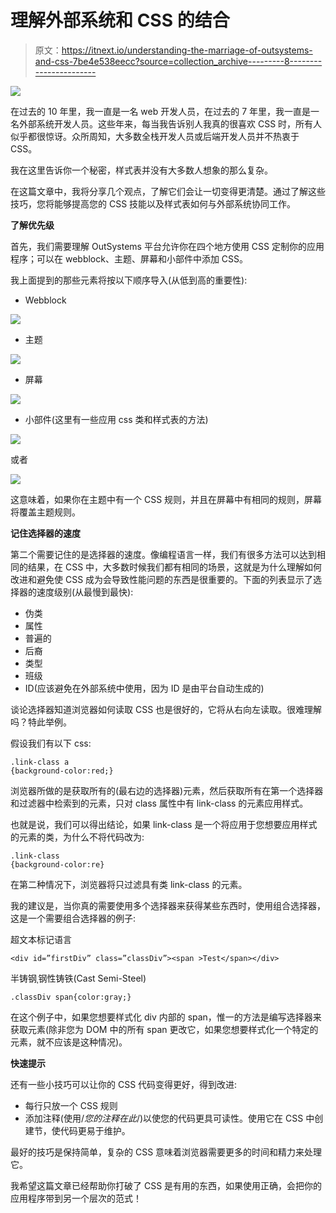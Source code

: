 # 理解外部系统和 CSS 的结合

> 原文：<https://itnext.io/understanding-the-marriage-of-outsystems-and-css-7be4e538eecc?source=collection_archive---------8----------------------->

![](img/76e876aeb3394bde148e2193a9b1e580.png)

在过去的 10 年里，我一直是一名 web 开发人员，在过去的 7 年里，我一直是一名外部系统开发人员。这些年来，每当我告诉别人我真的很喜欢 CSS 时，所有人似乎都很惊讶。众所周知，大多数全栈开发人员或后端开发人员并不热衷于 CSS。

我在这里告诉你一个秘密，样式表并没有大多数人想象的那么复杂。

在这篇文章中，我将分享几个观点，了解它们会让一切变得更清楚。通过了解这些技巧，您将能够提高您的 CSS 技能以及样式表如何与外部系统协同工作。

**了解优先级**

首先，我们需要理解 OutSystems 平台允许你在四个地方使用 CSS 定制你的应用程序；可以在 webblock、主题、屏幕和小部件中添加 CSS。

我上面提到的那些元素将按以下顺序导入(从低到高的重要性):

*   Webblock

![](img/e3c1239ac1c87eceb95e50fe758eedf7.png)

*   主题

![](img/f471c002cb6c7845cb45261b013428ab.png)

*   屏幕

![](img/2ff5dd08074c85f722b34d6702cb3646.png)

*   小部件(这里有一些应用 css 类和样式表的方法)

![](img/85fbd54ea560a76e3bf9fdbc772e8852.png)

或者

![](img/c89c6b40f35fe1c83119d78bfbf05580.png)

这意味着，如果你在主题中有一个 CSS 规则，并且在屏幕中有相同的规则，屏幕将覆盖主题规则。

**记住选择器的速度**

第二个需要记住的是选择器的速度。像编程语言一样，我们有很多方法可以达到相同的结果，在 CSS 中，大多数时候我们都有相同的场景，这就是为什么理解如何改进和避免使 CSS 成为会导致性能问题的东西是很重要的。下面的列表显示了选择器的速度级别(从最慢到最快):

*   伪类
*   属性
*   普遍的
*   后裔
*   类型
*   班级
*   ID(应该避免在外部系统中使用，因为 ID 是由平台自动生成的)

谈论选择器知道浏览器如何读取 CSS 也是很好的，它将从右向左读取。很难理解吗？特此举例。

假设我们有以下 css:

```
.link-class a
{background-color:red;}
```

浏览器所做的是获取所有的(最右边的选择器)元素，然后获取所有在第一个选择器和过滤器中检索到的元素，只对 class 属性中有 link-class 的元素应用样式。

也就是说，我们可以得出结论，如果 link-class 是一个将应用于您想要应用样式的元素的类，为什么不将代码改为:

```
.link-class
{background-color:re}
```

在第二种情况下，浏览器将只过滤具有类 link-class 的元素。

我的建议是，当你真的需要使用多个选择器来获得某些东西时，使用组合选择器，这是一个需要组合选择器的例子:

超文本标记语言

```
<div id=”firstDiv” class=”classDiv”><span >Test</span></div>
```

半铸钢ˌ钢性铸铁(Cast Semi-Steel)

```
.classDiv span{color:gray;}
```

在这个例子中，如果您想要样式化 div 内部的 span，惟一的方法是编写选择器来获取元素(除非您为 DOM 中的所有 span 更改它，如果您想要样式化一个特定的元素，就不应该是这种情况)。

**快速提示**

还有一些小技巧可以让你的 CSS 代码变得更好，得到改进:

*   每行只放一个 CSS 规则
*   添加注释(使用/*您的注释在此*/)以使您的代码更具可读性。使用它在 CSS 中创建节，使代码更易于维护。

最好的技巧是保持简单，复杂的 CSS 意味着浏览器需要更多的时间和精力来处理它。

我希望这篇文章已经帮助你打破了 CSS 是有用的东西，如果使用正确，会把你的应用程序带到另一个层次的范式！